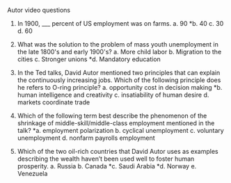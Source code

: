 

Autor video questions
1. In 1900, ___ percent of US employment was on farms. 
	a. 90
	*b. 40
	c. 30
	d. 60
3. What was the solution to the problem of mass youth unemployment in the late 1800's and early 1900's?
	a. More child labor
	b. Migration to the cities
	c. Stronger unions 
	*d. Mandatory education
	


1. In the Ted talks, David Autor mentioned two principles that can explain the continuously increasing jobs. Which of the following principle does he refers to O-ring principle?
	a. opportunity cost in decision making
	*b. human intelligence and creativity
	c. insatiability of human desire
	d. markets coordinate trade

2. Which of the following term best describe the phenomenon of the shrinkage of middle-skill/middle-class employment mentioned in the talk?
	*a. employment polarization
	b. cyclical unemployment
	c. voluntary unemployment
	d. nonfarm payrolls employment

3. Which of the two oil-rich countries that David Autor uses as examples describing the wealth haven’t been used well to foster human prosperity.
	a. Russia
	b. Canada
	*c. Saudi Arabia
	*d. Norway
	e. Venezuela

